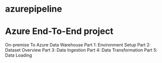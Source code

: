 # azurepipeline

# Azure End-To-End project 

On-premise To Azure Data Warehouse
Part 1: Environment Setup 
Part 2: Dataset Overview
Part 3: Data Ingestion 
Part 4: Data Transformation 
Part 5: Data Loading


